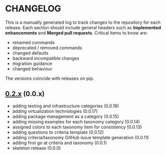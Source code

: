 # CHANGELOG

This is a manually generated log to track changes to the repository for each release.
Each section should include general headers such as **Implemented enhancements**
and **Merged pull requests**. Critical items to know are:

 - renamed commands
 - deprecated / removed commands
 - changed defaults
 - backward incompatible changes
 - migration guidance
 - changed behaviour

The versions coincide with releases on pip.

## [0.2.x](https://github.com/rseng/rseng/tree/master) (0.0.x)
 - adding testing and infrastructure categories (0.0.18)
 - adding virtualization technologies (0.0.17)
 - adding package management as a category (0.0.15)
 - adding missing examples for each taxonomy category (0.0.14)
 - assigned colors to each taxonomy item for consistency (0.0.13)
 - adding questions to criteria template (0.0.12)
 - adding criteria/taxonomy GitHub issue template generation (0.0.11)
 - adding first go at criteria and taxonomy (0.0.1)
 - skeleton release (0.0.0)
